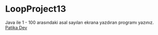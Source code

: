 # LoopProject13
Java ile 1 - 100 arasındaki asal sayıları ekrana yazdıran programı yazınız.
[Patika Dev](https://app.patika.dev)
